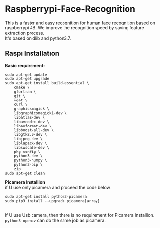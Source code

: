 # Raspberrypi-Face-Recognition
This is a faster and easy recognition for human face recognition based on raspberrypi 4B.
We improve the recognition speed by saving feature extraction process. <br>
It's based on dlib and python3.7. 
## Raspi Installation <br>
**Basic requirement:**
```
sudo apt-get update
sudo apt-get upgrade
sudo apt-get install build-essential \
    cmake \
    gfortran \
    git \
    wget \
    curl \
    graphicsmagick \
    libgraphicsmagick1-dev \
    libatlas-dev \
    libavcodec-dev \
    libavformat-dev \
    libboost-all-dev \
    libgtk2.0-dev \
    libjpeg-dev \
    liblapack-dev \
    libswscale-dev \
    pkg-config \
    python3-dev \
    python3-numpy \
    python3-pip \
    zip
sudo apt-get clean
```
**Picamera Installion**<br>
if U use only picamera and proceed the code below
```
sudo apt-get install python3-picamera
sudo pip3 install --upgrade picamera[array]
```
<br>If U use Usb camera, then there is no requirement for Picamera Installion. `python3-opencv` can do the same job as picamera.
